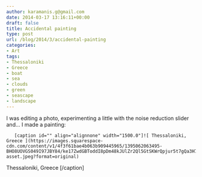 ```yaml
---
author: karamanis.g@gmail.com
date: 2014-03-17 13:16:11+00:00
draft: false
title: Accidental painting
type: post
url: /blog/2014/3/accidental-painting
categories:
- Art
tags:
- Thessaloniki
- Greece
- boat
- sea
- clouds
- green
- seascape
- landscape
---
```


I was editing a photo, experimenting a little with the noise reduction slider and... I made a painting:


  
       [caption id="" align="alignnone" width="1500.0"]![ Thessaloniki, Greece ](https://images.squarespace-cdn.com/content/v1/4f3f61bae4b063b909445965/1395062063495-BHO8UOVGS049I97JBY84/ke17ZwdGBToddI8pDm48kJUlZr2Ql5GtSKWrQpjur5t7gQa3H78H3Y0txjaiv_0fDoOvxcdMmMKkDsyUqMSsMWxHk725yiiHCCLfrh8O1z5QPOohDIaIeljMHgDF5CVlOqpeNLcJ80NK65_fV7S1UfNdxJhjhuaNor070w_QAc94zjGLGXCa1tSmDVMXf8RUVhMJRmnnhuU1v2M8fLFyJw/image-asset.jpeg?format=original)
 Thessaloniki, Greece [/caption]
